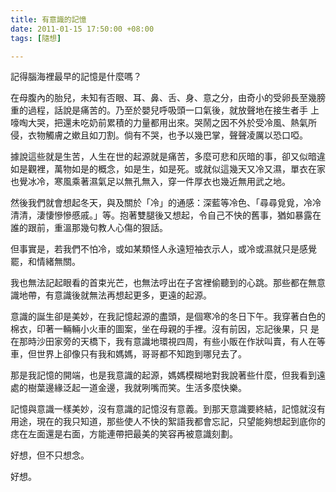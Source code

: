 ```yaml
---
title: 有意識的記憶
date: 2011-01-15 17:50:00 +08:00
tags: [隨想]

---
```


 記得腦海裡最早的記憶是什麼嗎？  
  
 在母腹內的胎兒，未知有否眼、耳、鼻、舌、身、意之分，由奇小的受卵長至幾膀重的過程，話說是痛苦的。乃至於嬰兒呼吸頭一口氣後，就放聲地在接生者手 上嚎啕大哭，把還未吃奶前累積的力量都用出來。哭鬧之因不外於受冷風、熱氣所侵，衣物觸膚之嫰且如刀割。倘有不哭，也予以幾巴掌，聲聲凌厲以恐口啞。  
  
 據說這些就是生苦，人生在世的起源就是痛苦，多麼可悲和灰暗的事，卻又似暗違如是觀裡，萬物如是的概念，如是生，如是死。或就似這幾天又冷又濕，單衣在家也覺冰冷，寒風乘著濕氣足以無孔無入，穿一件厚衣也幾近無用武之地。  
  
 然後我們就會想起冬天，與及關於「冷」的通感：深藍等冷色、「尋尋覓覓，冷冷清清，淒悽慘慘慼戚。」等。抱著雙腿後又想起，令自己不快的舊事，猶如暴露在誰的跟前，重溫那幾句教人心傷的狠話。  
  
 但事實是，若我們不怕冷，或如某類怪人永遠短袖衣示人，或冷或濕就只是感覺罷，和情緒無關。  
  
 我也無法記起眼看的首束光芒，也無法哼出在子宮裡偷聽到的心跳。那些都在無意識地帶，有意識後就無法再想起更多，更遠的起源。  
  
 意識的誕生卻是美妙，在我記憶起源的盡頭，是個寒冷的冬日下午。我穿著白色的棉衣，印著一輛輛小火車的圖案，坐在母親的手裡。沒有前因，忘記後果，只 是在那時沙田家旁的天橋下，我有意識地環視四周，有些小販在作狀叫賣，有人在等車，但世界上卻像只有我和媽媽，哥哥都不知跑到哪兒去了。  
  
 那是我記憶的開端，也是我意識的起源，媽媽模糊地對我說著些什麼，但我看到遠處的樹葉邊緣泛起一道金邊，我就咧嘴而笑。生活多麼快樂。  
  
 記憶與意識一樣美妙，沒有意識的記憶沒有意義。到那天意識要終結，記憶就沒有用途，現在的我只知道，那些使人不快的絮語我都會忘記，只望能夠想起到底你的痣在左面還是右面，方能連帶把最美的笑容再被意識刻劃。  
  
 好想，但不只想念。  
  
 好想。
